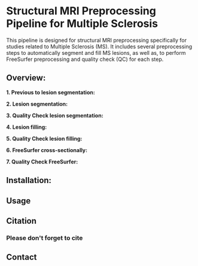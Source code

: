 # Structural MRI Preprocessing Pipeline for Multiple Sclerosis
This pipeline is designed for structural MRI preprocessing specifically for studies related to Multiple Sclerosis (MS). It includes several preprocessing steps to automatically segment and fill MS lesions, as well as, to perform FreeSurfer preprocessing and quality check (QC) for each step.

## Overview: 

**1. Previous to lesion segmentation:**

**2. Lesion segmentation:**

**3. Quality Check lesion segmentation:**

**4. Lesion filling:**

**5. Quality Check lesion filling:**

**6. FreeSurfer cross-sectionally:**

**7. Quality Check FreeSurfer:**

## Installation:
   
## Usage 

## Citation

### Please don't forget to cite

## Contact
